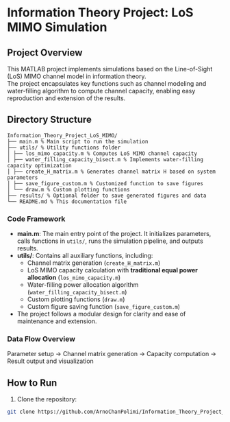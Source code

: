 # Information Theory Project: LoS MIMO Simulation

## Project Overview
This MATLAB project implements simulations based on the Line-of-Sight (LoS) MIMO channel model in information theory.  
The project encapsulates key functions such as channel modeling and water-filling algorithm to compute channel capacity, enabling easy reproduction and extension of the results.

## Directory Structure
```
Information_Theory_Project_LoS_MIMO/
├── main.m % Main script to run the simulation
├── utils/ % Utility functions folder
│ ├── los_mimo_capacity.m % Computes LoS MIMO channel capacity
│ ├── water_filling_capacity_bisect.m % Implements water-filling capacity optimization
│ ├── create_H_matrix.m % Generates channel matrix H based on system parameters
│ ├── save_figure_custom.m % Customized function to save figures
│ └── draw.m % Custom plotting functions
├── results/ % Optional folder to save generated figures and data
└── README.md % This documentation file
```
### Code Framework

* **main.m**: The main entry point of the project. It initializes parameters, calls functions in `utils/`, runs the simulation pipeline, and outputs results.
* **utils/**: Contains all auxiliary functions, including:
  * Channel matrix generation (`create_H_matrix.m`)
  * LoS MIMO capacity calculation with **traditional equal power allocation** (`los_mimo_capacity.m`)
  * Water-filling power allocation algorithm (`water_filling_capacity_bisect.m`)
  * Custom plotting functions (`draw.m`)
  * Custom figure saving function (`save_figure_custom.m`)
* The project follows a modular design for clarity and ease of maintenance and extension.

### Data Flow Overview
Parameter setup → Channel matrix generation → Capacity computation → Result output and visualization

## How to Run
1. Clone the repository:
```bash
git clone https://github.com/ArnoChanPolimi/Information_Theory_Project_LoS_MIMO.git
